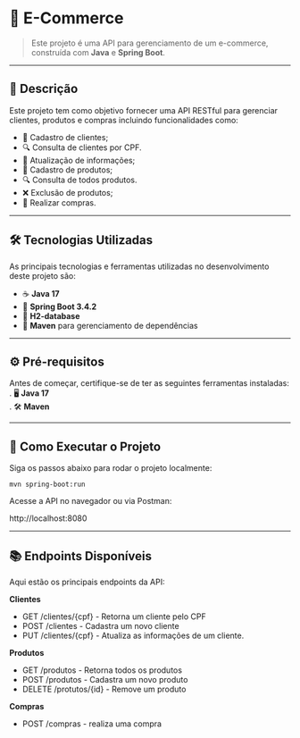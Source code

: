 # 🚀 **E-Commerce**

> Este projeto é uma API para gerenciamento de um e-commerce, construída com **Java** e **Spring Boot**.

---

## 📝 **Descrição**
Este projeto tem como objetivo fornecer uma API RESTful para gerenciar clientes, produtos e compras incluindo funcionalidades como:
- 📄 Cadastro de clientes;
- 🔍 Consulta de clientes por CPF.
- 🔄 Atualização de informações;
- 📄 Cadastro de produtos;
- 🔍 Consulta de todos produtos.
- ❌ Exclusão de produtos;
- 🛒 Realizar compras.

---

## 🛠️ **Tecnologias Utilizadas**
As principais tecnologias e ferramentas utilizadas no desenvolvimento deste projeto são:
- ☕ **Java 17**
- 🌱 **Spring Boot 3.4.2**
- 💾 **H2-database**
- 🔧 **Maven** para gerenciamento de dependências

---

## ⚙️ **Pré-requisitos**
Antes de começar, certifique-se de ter as seguintes ferramentas instaladas:  
. 🖥️ **Java 17**    
. 🛠️ **Maven**

---

## 🚀 **Como Executar o Projeto**
Siga os passos abaixo para rodar o projeto localmente:

```mvn spring-boot:run```

Acesse a API no navegador ou via Postman:

http://localhost:8080

---

## 📚 **Endpoints Disponíveis**
Aqui estão os principais endpoints da API:

**Clientes**
- GET /clientes/{cpf} - Retorna um cliente pelo CPF
- POST /clientes - Cadastra um novo cliente
- PUT /clientes/{cpf} - Atualiza as informações de um cliente.  

**Produtos**
- GET /produtos - Retorna todos os produtos
- POST /produtos - Cadastra um novo produto
- DELETE /protutos/{id} - Remove um produto

**Compras**
- POST /compras - realiza uma compra
